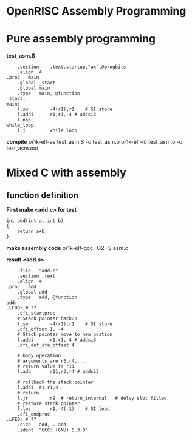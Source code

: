 OpenRISC Assembly Programming
===============================

# Pure assembly programming

**test_asm.S**

        .section    .text.startup,"ax",@progbits
        .align  4
    .proc   main
        .global _start
        .global main
        .type   main, @function
    _start:
    main:
        l.sw        -4(r1),r1    # SI store
        l.addi      r1,r1,-4 # addsi3
    	l.nop
    while_loop:
    	l.j			while_loop

**compile**
    or1k-elf-as test_asm.S -o test_asm.o
    or1k-elf-ld test_asm.o -o test_asm.out

# Mixed C with assembly 

## function definition

**First make <add.c> for test**

    int add(int a, int b)
    {
        return a+b;
    }

**make assembly code**
    or1k-elf-gcc -O2 -S asm.c

**result <add.s>**

        .file   "add.c"
        .section .text
        .align  4
    .proc   add
        .global add
        .type   add, @function
    add:
    .LFB0: # ??
        .cfi_startproc
        # Stack pointer backup
        l.sw        -4(r1),r1    # SI store
        .cfi_offset 1, -4
        # Stack pointer move to new postion
        l.addi      r1,r1,-4 # addsi3
        .cfi_def_cfa_offset 4

        # body operation
        # arguments are r3,r4,...
        # return value is r11
        l.add       r11,r3,r4 # addsi3
    
        # rollback the stack pointer
        l.addi  r1,r1,4
        # return
        l.jr        r9  # return_internal   # delay slot filled
        # restore stack pointer
        l.lwz       r1,-4(r1)    # SI load
        .cfi_endproc
    .LFE0: # ??
        .size   add, .-add
        .ident  "GCC: (GNU) 5.3.0"






